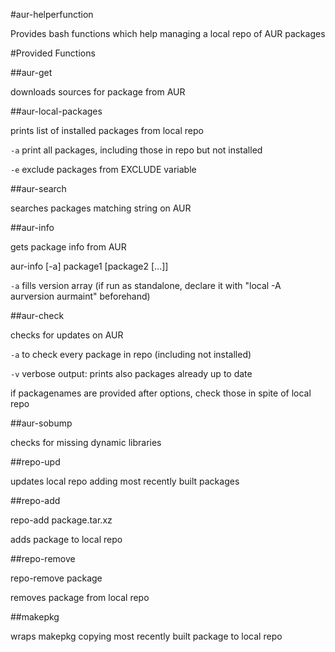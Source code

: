 
#aur-helperfunction



Provides bash functions which help managing a local repo of AUR packages



#Provided Functions

##aur-get 

downloads sources for package from AUR

##aur-local-packages 

prints list of installed packages from local repo

`-a` print all packages, including those in repo but not installed

`-e` exclude packages from EXCLUDE variable

##aur-search 

searches packages matching string on AUR

##aur-info 

gets package info from AUR

aur-info [-a] package1 [package2 [...]]

`-a` fills version array (if run as standalone, declare it with "local -A aurversion aurmaint" beforehand)

##aur-check 

checks for updates on AUR

`-a` to check every package in repo (including not installed)

`-v` verbose output: prints also packages already up to date

if packagenames are provided after options, check those in spite of local repo

##aur-sobump 

checks for missing dynamic libraries

##repo-upd 

updates local repo adding most recently built packages

##repo-add 

repo-add package.tar.xz

adds package to local repo

##repo-remove 

repo-remove package

removes package from local repo

##makepkg 

wraps makepkg copying most recently built package to local repo
